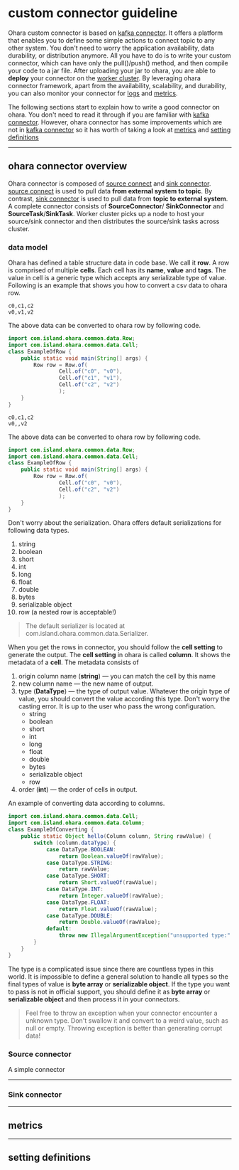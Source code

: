 # custom connector guideline

Ohara custom connector is based on [kafka connector](https://docs.confluent.io/current/connect/managing/index.html).
It offers a platform that enables you to define some simple actions to connect topic to any other system.
You don't need to worry the application availability, data durability, or distribution anymore. All you have to do is to
write your custom connector, which can have only the pull()/push() method, and then compile your code to a jar file.
After uploading your jar to ohara, you are able to **deploy** your  connector on the
[worker cluster](rest_interface.md#create-a-worker-cluster). By leveraging ohara connector framework, apart from the availability,
scalability, and durability, you can also monitor your connector for [logs](rest_interface.md#logs) and [metrics](#metrics). 

The following sections start to explain how to write a good connector on ohara. You don't need to read it through if you
are familiar with [kafka connector](https://docs.confluent.io/current/connect/managing/index.html). However, ohara connector has some
improvements which are not in [kafka connector](https://docs.confluent.io/current/connect/managing/index.html) so it has
worth of taking a look at [metrics](#metrics) and [setting definitions](#setting-definitions.)

----------
## ohara connector overview

Ohara connector is composed of [source connect](#source-connector) and [sink connector](#sink-connector). 
[source connect](#source-connector) is used to pull data **from external system to topic**. By contrast, [sink connector](#sink-connector)
is used to pull data from **topic to external system**. A complete connector consists of **SourceConnector**/
**SinkConnector** and **SourceTask**/**SinkTask**. Worker cluster picks up a node to host your source/sink
connector and then distributes the source/sink tasks across cluster. 

### data model

Ohara has defined a table structure data in code base. We call it **row**. A row is comprised of multiple **cells**. Each cell has
its **name**, **value** and **tags**. The value in cell is a generic type which accepts any serializable type of value.
Following is an example that shows you how to convert a csv data to ohara row.

```
c0,c1,c2
v0,v1,v2
```

The above data can be converted to ohara row by following code.
```java
import com.island.ohara.common.data.Row;
import com.island.ohara.common.data.Cell;
class ExampleOfRow {
    public static void main(String[] args) {
        Row row = Row.of(
                Cell.of("c0", "v0"),
                Cell.of("c1", "v1"),
                Cell.of("c2", "v2")
                );
    }
}
```

```
c0,c1,c2
v0,,v2
```

The above data can be converted to ohara row by following code.
```java
import com.island.ohara.common.data.Row;
import com.island.ohara.common.data.Cell;
class ExampleOfRow {
    public static void main(String[] args) {
        Row row = Row.of(
                Cell.of("c0", "v0"),
                Cell.of("c2", "v2")
                );
    }
}
```

Don't worry about the serialization. Ohara offers default serializations for following data types.
1. string
1. boolean
1. short
1. int
1. long
1. float
1. double
1. bytes
1. serializable object
1. row (a nested row is acceptable!)

> The default serializer is located at com.island.ohara.common.data.Serializer.

When you get the rows in connector, you should follow the **cell setting** to generate the output.
The **cell setting** in ohara is called **column**. It shows the metadata of a **cell**. The metadata consists of
1. origin column name (**string**) — you can match the cell by this name
1. new column name — the new name of output.
1. type (**DataType**) — the type of output value. Whatever the origin type of value, you should convert the value according this type.
                        Don't worry the casting error. It is up to the user who pass the wrong configuration.
    - string
    - boolean
    - short
    - int
    - long
    - float
    - double
    - bytes
    - serializable object
    - row
1. order (**int**) — the order of cells in output.

An example of converting data according to columns.
```java
import com.island.ohara.common.data.Cell;
import com.island.ohara.common.data.Column;
class ExampleOfConverting {
    public static Object hello(Column column, String rawValue) {
        switch (column.dataType) {
            case DataType.BOOLEAN:
                return Boolean.valueOf(rawValue);
            case DataType.STRING:
                return rawValue;
            case DataType.SHORT:
                return Short.valueOf(rawValue);
            case DataType.INT:
                return Integer.valueOf(rawValue);
            case DataType.FLOAT:
                return Float.valueOf(rawValue);
            case DataType.DOUBLE:
                return Double.valueOf(rawValue);
            default:
                throw new IllegalArgumentException("unsupported type:" + column.dataType);
        }
    }
}
```

The type is a complicated issue since there are countless types in this world. It is impossible to define a general solution
to handle all types so the final types of value is **byte array** or **serializable object**. If the type you want to pass is not
in official support, you should define it as **byte array** or **serializable object** and then process it in your connectors.

> Feel free to throw an exception when your connector encounter a unknown type. Don't swallow it and convert to a weird value, such as null or empty.
Throwing exception is better than generating corrupt data! 

### Source connector
A simple connector 

----------
### Sink connector

----------
## metrics

----------
## setting definitions
